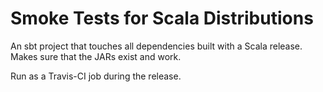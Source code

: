 # Smoke Tests for Scala Distributions

An sbt project that touches all dependencies built with a Scala release. Makes sure that the JARs exist and work.

Run as a Travis-CI job during the release.
